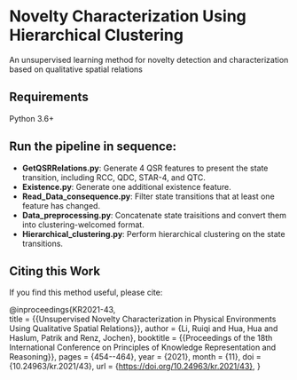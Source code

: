 # Novelty Characterization Using Hierarchical Clustering


An unsupervised learning method for novelty detection and characterization based on qualitative spatial relations

## Requirements

Python 3.6+

## Run the pipeline in sequence:

- **GetQSRRelations.py**: Generate 4 QSR features to present the state transition, including RCC, QDC, STAR-4, and QTC.
- **Existence.py**: Generate one additional existence feature.
- **Read_Data_consequence.py**: Filter state transitions that at least one feature has changed.
- **Data_preprocessing.py**: Concatenate state traisitions and convert them into clustering-welcomed format.
- **Hierarchical_clustering.py**: Perform hierarchical clustering on the state transitions.

## Citing this Work

If you find this method useful, please cite:

@inproceedings{KR2021-43,<br>
    title     = {{Unsupervised Novelty Characterization in Physical Environments Using Qualitative Spatial Relations}},
    author    = {Li, Ruiqi and Hua, Hua and Haslum, Patrik and Renz, Jochen},
    booktitle = {{Proceedings of the 18th International Conference on Principles of Knowledge Representation and Reasoning}},
    pages     = {454--464},
    year      = {2021},
    month     = {11},
    doi       = {10.24963/kr.2021/43},
    url       = {https://doi.org/10.24963/kr.2021/43},
  }


